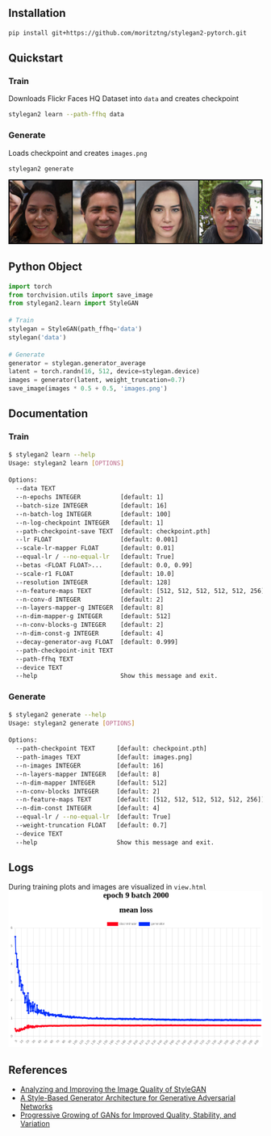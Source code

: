 ## Installation
```bash
pip install git+https://github.com/moritztng/stylegan2-pytorch.git
```

## Quickstart
### Train
Downloads Flickr Faces HQ Dataset into `data` and creates checkpoint
```bash
stylegan2 learn --path-ffhq data
```
### Generate
Loads checkpoint and creates `images.png`
```bash
stylegan2 generate
```
![images](images/images.jpg)

## Python Object
```python
import torch
from torchvision.utils import save_image
from stylegan2.learn import StyleGAN

# Train
stylegan = StyleGAN(path_ffhq='data')
stylegan('data')

# Generate
generator = stylegan.generator_average
latent = torch.randn(16, 512, device=stylegan.device)
images = generator(latent, weight_truncation=0.7)
save_image(images * 0.5 + 0.5, 'images.png')
```

## Documentation
### Train
```bash
$ stylegan2 learn --help
Usage: stylegan2 learn [OPTIONS]

Options:
  --data TEXT
  --n-epochs INTEGER           [default: 1]
  --batch-size INTEGER         [default: 16]
  --n-batch-log INTEGER        [default: 100]
  --n-log-checkpoint INTEGER   [default: 1]
  --path-checkpoint-save TEXT  [default: checkpoint.pth]
  --lr FLOAT                   [default: 0.001]
  --scale-lr-mapper FLOAT      [default: 0.01]
  --equal-lr / --no-equal-lr   [default: True]
  --betas <FLOAT FLOAT>...     [default: 0.0, 0.99]
  --scale-r1 FLOAT             [default: 10.0]
  --resolution INTEGER         [default: 128]
  --n-feature-maps TEXT        [default: [512, 512, 512, 512, 512, 256]]
  --n-conv-d INTEGER           [default: 2]
  --n-layers-mapper-g INTEGER  [default: 8]
  --n-dim-mapper-g INTEGER     [default: 512]
  --n-conv-blocks-g INTEGER    [default: 2]
  --n-dim-const-g INTEGER      [default: 4]
  --decay-generator-avg FLOAT  [default: 0.999]
  --path-checkpoint-init TEXT
  --path-ffhq TEXT
  --device TEXT
  --help                       Show this message and exit.
```
### Generate
```bash
$ stylegan2 generate --help
Usage: stylegan2 generate [OPTIONS]

Options:
  --path-checkpoint TEXT      [default: checkpoint.pth]
  --path-images TEXT          [default: images.png]
  --n-images INTEGER          [default: 16]
  --n-layers-mapper INTEGER   [default: 8]
  --n-dim-mapper INTEGER      [default: 512]
  --n-conv-blocks INTEGER     [default: 2]
  --n-feature-maps TEXT       [default: [512, 512, 512, 512, 512, 256]]
  --n-dim-const INTEGER       [default: 4]
  --equal-lr / --no-equal-lr  [default: True]
  --weight-truncation FLOAT   [default: 0.7]
  --device TEXT
  --help                      Show this message and exit.
```

## Logs
During training plots and images are visualized in `view.html`
![loss](images/loss.png)

## References
* [Analyzing and Improving the Image Quality of StyleGAN](https://arxiv.org/pdf/1912.04958.pdf)
* [A Style-Based Generator Architecture for Generative Adversarial Networks](https://arxiv.org/pdf/1812.04948.pdf)
* [Progressive Growing of GANs for Improved Quality, Stability, and Variation](https://arxiv.org/pdf/1710.10196.pdf)
